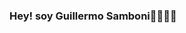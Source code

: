 ### Hey! soy Guillermo Samboni👨🏽👋🏽

<!--
**GuillermoSamboni/GuillermoSamboni** is a ✨ _special_ ✨ repository because its `README.md` (this file) appears on your GitHub profile.

## Find me around the web 🌎: <a href="https://github.com/sponsors/M0nica"><img align="left" width="150" height="150" src="https://github.com/M0nica/M0nica/blob/main/octomonica/m0nica-octocat-rotating.gif?raw=true"></a>

